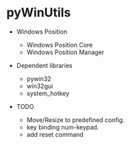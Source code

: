 # pyWinUtils

* Windows Position
    * Windows Position Core
    * Windows Position Manager 
    
* Dependent libraries
  * pywin32
  * win32gui
  * system_hotkey
  
* TODO
  * Move/Resize to predefined config.
  * key binding num-keypad.
  * add reset command